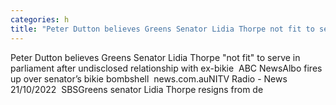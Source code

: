 ```yaml
---
categories: h
title: "Peter Dutton believes Greens Senator Lidia Thorpe not fit to serve in parliament after undisclosed relationship with exbikie  ABC News"
---
```

Peter Dutton believes Greens Senator Lidia Thorpe "not fit" to serve in parliament after undisclosed relationship with ex-bikie&nbsp;&nbsp;ABC NewsAlbo fires up over senator’s bikie bombshell&nbsp;&nbsp;news.com.auNITV Radio - News 21/10/2022&nbsp;&nbsp;SBSGreens senator Lidia Thorpe resigns from de